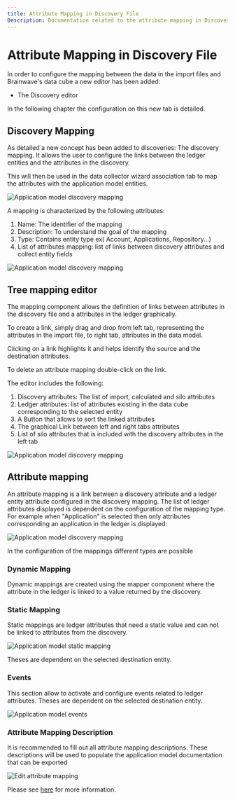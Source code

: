 ```yaml
---
title: Attribute Mapping in Discovery File
Description: Documentation related to the attribute mapping in Discovery File
---
```


# Attribute Mapping in Discovery File

In order to configure the mapping between the data in the import files and Brainwave's data cube a new editor has been added:

- The Discovery editor

In the following chapter the configuration on this new tab is detailed.

## Discovery Mapping

As detailed a new concept has been added to discoveries: The discovery mapping. It allows the user to configure the links between the ledger entities and the attributes in the discovery.

This will then be used in the data collector wizard association tab to map the attributes with the application model entities.

![Application model discovery mapping](./images/appmodel_discovery_mapping_2.png "Application model discovery mapping")

A mapping is characterized by the following attributes:

1. Name: The identifier of the mapping
2. Description: To understand the goal of the mapping
3. Type: Contains entity type ex( Account, Applications, Repository...)
4. List of attributes mapping: list of links between discovery attributes and collect entity fields

![Application model discovery mapping](./images/appmodel_mapping_settings.png "Application model discovery mapping")

## Tree mapping editor

The mapping component allows the definition of links between attributes in the discovery file and a attributes in the ledger graphically.

To create a link, simply drag and drop from left tab, representing the attributes in the import file, to right tab, attributes in the data model.

Clicking on a link highlights it and helps identify the source and the destination attributes.

To delete an attribute mapping double-click on the link.

The editor includes the following:

1. Discovery attributes: The list of import, calculated and silo attributes
2. Ledger attributes: list of attributes existing in the data cube corresponding to the selected entity
3. A Button that allows to sort the linked attributes
4. The graphical Link between left and right tabs attributes
5. List of silo attributes that is included with the discovery attributes in the left tab

![Application model discovery mapping](./images/appmodel_treemapper.png "Application model discovery mapping")

## Attribute mapping

An attribute mapping is a link between a discovery attribute and a ledger entity attribute configured in the discovery mapping.
The list of ledger attributes displayed is dependent on the configuration of the mapping type.
For example when "Application" is selected then only attributes corresponding an application in the ledger is displayed:

![Application model discovery mapping](./images/appmodel_discovery_attributes_mapping.png "Application model discovery mapping")

In the configuration of the mappings different types are possible

### Dynamic Mapping

Dynamic mappings are created using the mapper component where the attribute in the ledger is linked to a value returned by the discovery.

### Static Mapping

Static mappings are ledger attributes that need a static value and can not be linked to attributes from the discovery.

![Application model static mapping](./images/appmodel_static_mapping.png "Application model static mapping")

Theses are dependent on the selected destination entity.

### Events

This section allow to activate and configure events related to ledger attributes. Theses are dependent on the selected destination entity.

![Application model events](./images/appmodel_events.png "Application model events")

### Attribute Mapping Description

It is recommended to fill out all attribute mapping descriptions. These descriptions will be used to populate the application model documentation that can be exported

![Edit attribute mapping](./images/appmodel_attribute_mapping-2.png "Edit attribute mapping")

Please see [here](collect-wizard-editor.md/#generate-documentation) for more information.
